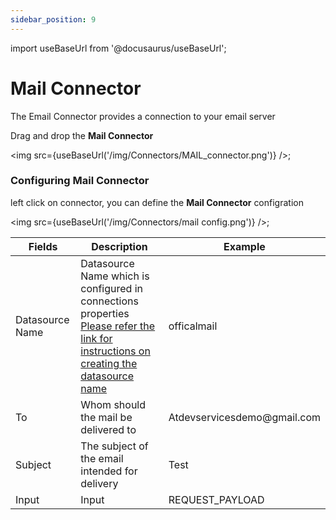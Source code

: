 ```yaml
---
sidebar_position: 9
---
```


import useBaseUrl from '@docusaurus/useBaseUrl';

# Mail Connector 
The Email Connector provides a connection to your email server

Drag and drop the **Mail Connector**

<img src={useBaseUrl('/img/Connectors/MAIL_connector.png')} />;


### Configuring Mail Connector
left click on connector, you can define the **Mail Connector** configration

<img src={useBaseUrl('/img/Connectors/mail config.png')} />;

<table>
<thead>
<tr>
<th>Fields</th>
<th>Description</th>
<th>Example</th>
</tr>
</thead>
<tbody>
<tr>
<td>Datasource Name</td>
<td>Datasource Name which is configured in connections properties<a href="/Core Development/Property Config/Connection Properties/DataSource MAIL"target="_blank"> Please refer the link for instructions on creating the datasource name</a></td>
<td>officalmail</td>
</tr>
<tr>
<td>To</td>
<td>Whom should the mail be delivered to</td>
<td>Atdevservicesdemo@gmail.com</td>
</tr>
<tr>
<td>Subject</td>
<td>The subject of the email intended for delivery</td>
<td>Test</td>
</tr>
<tr>
<td>Input</td>
<td>Input</td>
<td>REQUEST_PAYLOAD</td>
</tr>
</tbody>
</table>